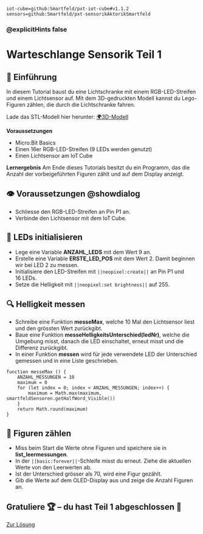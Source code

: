 ```package
iot-cube=github:Smartfeld/pxt-iot-cube#v1.1.2
sensors=github:Smartfeld/pxt-sensorikAktorikSmartfeld
```
### @explicitHints false

# Warteschlange Sensorik Teil 1

## 📗 Einführung

In diesem Tutorial baust du eine Lichtschranke mit einem RGB-LED-Streifen und einem Lichtsensor auf. Mit dem 3D-gedruckten Modell kannst du Lego-Figuren zählen, die durch die Lichtschranke fahren.

Lade das STL-Modell hier herunter: [🌍3D-Modell](https://reifab.github.io/pxt-iot-tutorial/static/tutorials/3dModel/warteschlange3dViewer.html)

**Voraussetzungen**
* Micro:Bit Basics
* Einen 16er RGB-LED-Streifen (9 LEDs werden genutzt)
* Einen Lichtsensor am IoT Cube

**Lernergebnis**
Am Ende dieses Tutorials besitzt du ein Programm, das die Anzahl der vorbeigeführten Figuren zählt und auf dem Display anzeigt.

## 👁️ Voraussetzungen @showdialog
* Schliesse den RGB-LED-Streifen an Pin P1 an.
* Verbinde den Lichtsensor mit dem IoT Cube.

## 🧱 LEDs initialisieren
* Lege eine Variable **ANZAHL_LEDS** mit dem Wert 9 an.
* Erstelle eine Variable **ERSTE_LED_POS** mit dem Wert 2. Damit beginnen wir bei LED 2 zu messen.
* Initialisiere den LED-Streifen mit ``||neopixel:create||`` an Pin P1 und 16 LEDs.
* Setze die Helligkeit mit ``||neopixel:set brightness||`` auf 255.

## 🔍 Helligkeit messen
* Schreibe eine Funktion **messeMax**, welche 10 Mal den Lichtsensor liest und den grössten Wert zurückgibt.
* Baue eine Funktion **messeHelligkeitsUnterschied(ledNr)**, welche die Umgebung misst, danach die LED einschaltet, erneut misst und die Differenz zurückgibt.
* In einer Funktion **messen** wird für jede verwendete LED der Unterschied gemessen und in eine Liste geschrieben.

```blocks
function messeMax () {
    ANZAHL_MESSUNGEN = 10
    maximum = 0
    for (let index = 0; index < ANZAHL_MESSUNGEN; index++) {
        maximum = Math.max(maximum, smartfeldSensoren.getHalfWord_Visible())
    }
    return Math.round(maximum)
}
```

## 👥 Figuren zählen
* Miss beim Start die Werte ohne Figuren und speichere sie in **list_leermessungen**.
* In der ``||basic:forever||``-Schleife misst du erneut. Ziehe die aktuellen Werte von den Leerwerten ab.
* Ist der Unterschied grösser als 70, wird eine Figur gezählt.
* Gib die Werte auf dem OLED-Display aus und zeige die Anzahl Figuren an.

## Gratuliere 🏆 – du hast Teil 1 abgeschlossen 🚀

[Zur Lösung](https://makecode.microbit.org/#tutorial:github:reifab/pxt-iot-tutorial/docs/tutorials/warteschlange-sensorik-teil1-solution)
